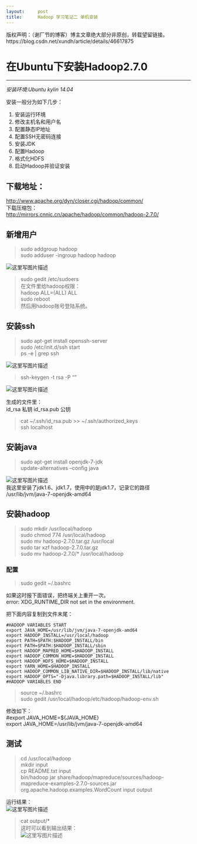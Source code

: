 ```yaml
---
layout:     post
title:      Hadoop 学习笔记二 单机安装
---
```

<div id="article_content" class="article_content clearfix csdn-tracking-statistics" data-pid="blog" data-mod="popu_307" data-dsm="post">
								<div class="article-copyright">
					版权声明：（谢厂节的博客）博主文章绝大部分非原创，转载望留链接。					https://blog.csdn.net/xundh/article/details/46617875				</div>
								            <div id="content_views" class="markdown_views prism-tomorrow-night">
							<!-- flowchart 箭头图标 勿删 -->
							<svg xmlns="http://www.w3.org/2000/svg" style="display: none;"><path stroke-linecap="round" d="M5,0 0,2.5 5,5z" id="raphael-marker-block" style="-webkit-tap-highlight-color: rgba(0, 0, 0, 0);"></path></svg>
							<h1 id="在ubuntu下安装hadoop270">在Ubuntu下安装Hadoop2.7.0</h1>

<hr>

<p><em>安装环境:Ubuntu kylin 14.04</em></p>

<p>安装一般分为如下几步：</p>

<ol>
<li>安装运行环境</li>
<li>修改主机名和用户名</li>
<li>配置静态IP地址</li>
<li>配置SSH无密码连接</li>
<li>安装JDK</li>
<li>配置Hadoop</li>
<li>格式化HDFS</li>
<li>启动Hadoop并验证安装</li>
</ol>



<h2 id="下载地址">下载地址：</h2>

<p><a href="http://www.apache.org/dyn/closer.cgi/hadoop/common/" rel="nofollow">http://www.apache.org/dyn/closer.cgi/hadoop/common/</a> <br>
下载压缩包： <br>
<a href="http://mirrors.cnnic.cn/apache/hadoop/common/hadoop-2.7.0/" rel="nofollow">http://mirrors.cnnic.cn/apache/hadoop/common/hadoop-2.7.0/</a></p>



<h2 id="新增用户">新增用户</h2>

<blockquote>
  <p>sudo addgroup hadoop <br>
  sudo adduser -ingroup hadoop hadoop</p>
</blockquote>

<p><img src="https://img-blog.csdn.net/20150624081128907" alt="这里写图片描述" title=""></p>

<blockquote>
  <p>sudo gedit /etc/sudoers <br>
  在文件里给hadoop权限： <br>
   hadoop ALL=(ALL) ALL <br>
  sudo reboot  <br>
  然后用hadoop账号登陆系统。</p>
</blockquote>



<h2 id="安装ssh">安装ssh</h2>

<blockquote>
  <p>sudo apt-get install openssh-server <br>
  sudo /etc/init.d/ssh start <br>
  ps -e | grep ssh</p>
</blockquote>

<p><img src="https://img-blog.csdn.net/20150624082417121" alt="这里写图片描述" title=""></p>

<blockquote>
  <p>ssh-keygen -t rsa -P “”</p>
</blockquote>

<p><img src="https://img-blog.csdn.net/20150624082615534" alt="这里写图片描述" title=""></p>

<p>生成的文件里： <br>
id_rsa 私钥  id_rsa.pub 公钥</p>

<blockquote>
  <p>cat ~/.ssh/id_rsa.pub &gt;&gt; ~/.ssh/authorized_keys <br>
  ssh localhost</p>
</blockquote>



<h2 id="安装java">安装java</h2>

<blockquote>
  <p>sudo apt-get install openjdk-7-jdk <br>
  update-alternatives –config java</p>
</blockquote>

<p><img src="https://img-blog.csdn.net/20150624084712955" alt="这里写图片描述" title=""> <br>
我这里安装了jdk1.6、jdk1.7，使用中的是jdk1.7，记录它的路径 <br>
    /usr/lib/jvm/java-7-openjdk-amd64</p>



<h2 id="安装hadoop">安装hadoop</h2>

<blockquote>
  <p>sudo mkdir /usr/local/hadoop <br>
  sudo chmod 774 /usr/local/hadoop <br>
  sudo mv hadoop-2.7.0.tar.gz /usr/local <br>
  sudo tar xzf hadoop-2.7.0.tar.gz <br>
  sudo mv hadoop-2.7.0/* /usr/local/hadoop</p>
</blockquote>



<h3 id="配置">配置</h3>

<blockquote>
  <p>sudo gedit ~/.bashrc</p>
</blockquote>

<p>如果这时报下面错误，把终端关上重开一次。 <br>
error: XDG_RUNTIME_DIR not set in the environment.</p>

<p>把下面内容复制到文件末尾：</p>



<pre class="prettyprint"><code class=" hljs bash"><span class="hljs-comment">#HADOOP VARIABLES START</span>
<span class="hljs-keyword">export</span> JAVA_HOME=/usr/lib/jvm/java-<span class="hljs-number">7</span>-openjdk-amd64
<span class="hljs-keyword">export</span> HADOOP_INSTALL=/usr/local/hadoop
<span class="hljs-keyword">export</span> PATH=<span class="hljs-variable">$PATH</span>:<span class="hljs-variable">$HADOOP_INSTALL</span>/bin
<span class="hljs-keyword">export</span> PATH=<span class="hljs-variable">$PATH</span>:<span class="hljs-variable">$HADOOP_INSTALL</span>/sbin
<span class="hljs-keyword">export</span> HADOOP_MAPRED_HOME=<span class="hljs-variable">$HADOOP_INSTALL</span>
<span class="hljs-keyword">export</span> HADOOP_COMMON_HOME=<span class="hljs-variable">$HADOOP_INSTALL</span>
<span class="hljs-keyword">export</span> HADOOP_HDFS_HOME=<span class="hljs-variable">$HADOOP_INSTALL</span>
<span class="hljs-keyword">export</span> YARN_HOME=<span class="hljs-variable">$HADOOP_INSTALL</span>
<span class="hljs-keyword">export</span> HADOOP_COMMON_LIB_NATIVE_DIR=<span class="hljs-variable">$HADOOP_INSTALL</span>/lib/native
<span class="hljs-keyword">export</span> HADOOP_OPTS=<span class="hljs-string">"-Djava.library.path=<span class="hljs-variable">$HADOOP_INSTALL</span>/lib"</span>
<span class="hljs-comment">#HADOOP VARIABLES END</span></code></pre>

<blockquote>
  <p>source ~/.bashrc <br>
  sudo gedit /usr/local/hadoop/etc/hadoop/hadoop-env.sh</p>
</blockquote>

<p>修改如下： <br>
    #export JAVA_HOME=${JAVA_HOME} <br>
    export JAVA_HOME=/usr/lib/jvm/java-7-openjdk-amd64  </p>



<h2 id="测试">测试</h2>

<blockquote>
  <p>cd /usr/local/hadoop <br>
  mkdir input <br>
  cp README.txt input <br>
  bin/hadoop jar share/hadoop/mapreduce/sources/hadoop-mapreduce-examples-2.7.0-sources.jar org.apache.hadoop.examples.WordCount input output</p>
</blockquote>

<p>运行结果： <br>
<img src="https://img-blog.csdn.net/20150624091556005" alt="这里写图片描述" title=""></p>

<blockquote>
  <p>cat output/* <br>
  这时可以看到输出结果： <br>
  <img src="https://img-blog.csdn.net/20150624091948940" alt="这里写图片描述" title=""></p>
</blockquote>            </div>
						<link href="https://csdnimg.cn/release/phoenix/mdeditor/markdown_views-9e5741c4b9.css" rel="stylesheet">
                </div>